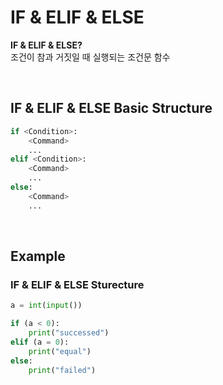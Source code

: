 # IF & ELIF & ELSE
**IF & ELIF & ELSE?** <br>
조건이 참과 거짓일 때 실행되는 조건문 함수

<br>

## IF & ELIF & ELSE Basic Structure
```python
if <Condition>:
    <Command>
    ...
elif <Condition>:
    <Command>
    ...
else:
    <Command>
    ...
```

<br>

## Example
### IF & ELIF & ELSE Sturecture
```python
a = int(input())

if (a < 0):
    print("successed")
elif (a = 0):
    print("equal")
else:
    print("failed")
```